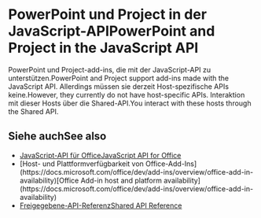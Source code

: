 # <a name="powerpoint-and-project-in-the-javascript-api"></a><span data-ttu-id="f1ffc-101">PowerPoint und Project in der JavaScript-API</span><span class="sxs-lookup"><span data-stu-id="f1ffc-101">PowerPoint and Project in the JavaScript API</span></span>

<span data-ttu-id="f1ffc-102">PowerPoint und Project-add-ins, die mit der JavaScript-API zu unterstützen.</span><span class="sxs-lookup"><span data-stu-id="f1ffc-102">PowerPoint and Project support add-ins made with the JavaScript API.</span></span> <span data-ttu-id="f1ffc-103">Allerdings müssen sie derzeit Host-spezifische APIs keine.</span><span class="sxs-lookup"><span data-stu-id="f1ffc-103">However, they currently do not have host-specific APIs.</span></span> <span data-ttu-id="f1ffc-104">Interaktion mit dieser Hosts über die Shared-API.</span><span class="sxs-lookup"><span data-stu-id="f1ffc-104">You interact with these hosts through the Shared API.</span></span> 

## <a name="see-also"></a><span data-ttu-id="f1ffc-105">Siehe auch</span><span class="sxs-lookup"><span data-stu-id="f1ffc-105">See also</span></span>

- [<span data-ttu-id="f1ffc-106">JavaScript-API für Office</span><span class="sxs-lookup"><span data-stu-id="f1ffc-106">JavaScript API for Office</span></span>](/javascript/office/javascript-api-for-office)
- <span data-ttu-id="f1ffc-107">
  [Host- und Plattformverfügbarkeit von Office-Add-Ins](https://docs.microsoft.com/office/dev/add-ins/overview/office-add-in-availability)</span><span class="sxs-lookup"><span data-stu-id="f1ffc-107">[Office Add-in host and platform availability](https://docs.microsoft.com/office/dev/add-ins/overview/office-add-in-availability)</span></span>
- [<span data-ttu-id="f1ffc-108">Freigegebene-API-Referenz</span><span class="sxs-lookup"><span data-stu-id="f1ffc-108">Shared API Reference</span></span>](/javascript/api/overview/office)
